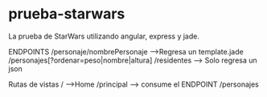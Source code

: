 # prueba-starwars
La prueba de StarWars utilizando angular, express y jade.

ENDPOINTS 
/personaje/nombrePersonaje -->Regresa un template.jade
/personajes[?ordenar=peso|nombre|altura]
/residentes --> Solo regresa un json

Rutas de vistas
/ -->Home
/principal --> consume el ENDPOINT /personajes

